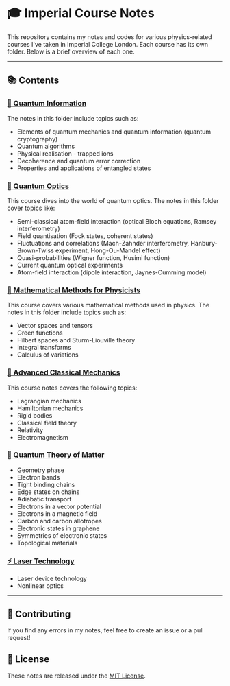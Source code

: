 # 🎓 Imperial Course Notes

This repository contains my notes and codes for various physics-related courses I've taken in Imperial College London. Each course has its own folder. Below is a brief overview of each one.

---

## 📚 Contents

### [🔮 Quantum Information](./quantum-information)

The notes in this folder include topics such as:

- Elements of quantum mechanics and quantum information (quantum cryptography)
- Quantum algorithms
- Physical realisation - trapped ions
- Decoherence and quantum error correction
- Properties and applications of entangled states

### [🌈 Quantum Optics](./quantum-optics)

This course dives into the world of quantum optics. The notes in this folder cover topics like:

- Semi-classical atom-field interaction (optical Bloch equations, Ramsey interferometry)
- Field quantisation (Fock states, coherent states)
- Fluctuations and correlations (Mach-Zahnder interferometry, Hanbury-Brown-Twiss experiment, Hong-Ou-Mandel effect)
- Quasi-probabilities (Wigner function, Husimi function)
- Current quantum optical experiments
- Atom-field interaction (dipole interaction, Jaynes-Cumming model)

### [🧮 Mathematical Methods for Physicists](./mathematical-methods-for-physicists)

This course covers various mathematical methods used in physics. The notes in this folder include topics such as:

- Vector spaces and tensors
- Green functions
- Hilbert spaces and Sturm-Liouville theory
- Integral transforms
- Calculus of variations

### [🚀 Advanced Classical Mechanics](./advanced-classical-mechanics)

This course notes covers the following topics: 

- Lagrangian mechanics
- Hamiltonian mechanics
- Rigid bodies
- Classical field theory
- Relativity
- Electromagnetism

### [💎 Quantum Theory of Matter](./quantum-theory-of-matter)

- Geometry phase
- Electron bands
- Tight binding chains
- Edge states on chains
- Adiabatic transport
- Electrons in a vector potential
- Electrons in a magnetic field
- Carbon and carbon allotropes
- Electronic states in graphene
- Symmetries of electronic states
- Topological materials

### [⚡️ Laser Technology](./laser-technology)

- Laser device technology
- Nonlinear optics

---

## 🤝 Contributing

If you find any errors in my notes, feel free to create an issue or a pull request!

## 📜 License

These notes are released under the [MIT License](./LICENSE).
